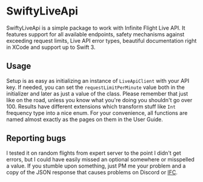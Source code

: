 # SwiftyLiveApi

SwiftyLiveApi is a simple package to work with Infinite Flight Live API. It features support for all available endpoints, safety mechanisms against exceeding request limits, Live API error types, beautiful documentation right in XCode and support up to Swift 3.

## Usage

Setup is as easy as initializing an instance of ```LiveApiClient``` with your API key. If needed, you can set the ```requestLimitPerMinute``` value both in the initializer and later as just a value of the class. Please remember that just like on the road, unless you know what you're doing you shouldn't go over 100. Results have different extensions which transform stuff like ```Int``` frequency type into a nice enum. For your convenience, all functions are named almost exactly as the pages on them in the User Guide.

## Reporting bugs
I tested it on random flights from expert server to the point I didn't get errors, but I could have easily missed an optional somewhere or misspelled a value. If you stumble upon something, just PM me your problem and a copy of the JSON response that causes problems on Discord or [IFC](https://community.infiniteflight.com/u/Alexander_Nikitin).
